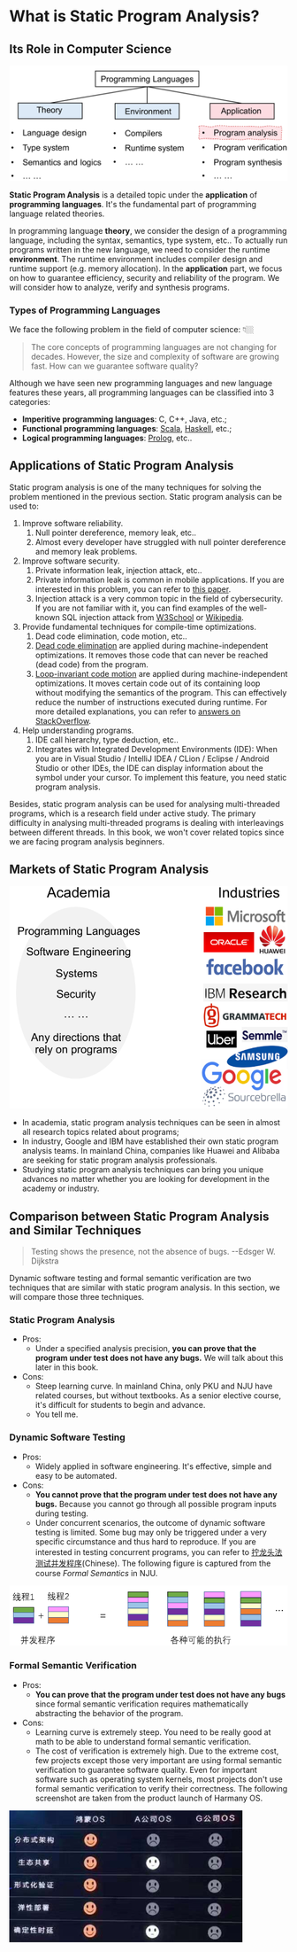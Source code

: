 # What is Static Program Analysis?

## Its Role in Computer Science

![PL](../../assets/PL.png)

**Static Program Analysis** is a detailed topic under the **application** of **programming languages**. It's the fundamental part of programming language related theories.

In programming language **theory**, we consider the design of a programming language, including the syntax, semantics, type system, etc.. To actually run programs written in the new language, we need to consider the runtime **environment**. The runtime environment includes compiler design and runtime support (e.g. memory allocation). In the **application** part, we focus on how to guarantee efficiency, security and reliability of the program. We will consider how to analyze, verify and synthesis programs.

### Types of Programming Languages

We face the following problem in the field of computer science: 👇🏼

> The core concepts of programming languages are not changing for decades. However, the size and complexity of software are growing fast. How can we guarantee software quality?

Although we have seen new programming languages and new language features these years, all programming languages can be classified into 3 categories:

* **Imperitive programming languages**: C, C++, Java, etc.;
* **Functional programming languages**: [Scala](https://www.scala-lang.org), [Haskell](https://www.haskell.org), etc.;
* **Logical programming languages**: [Prolog](https://en.wikipedia.org/wiki/Prolog), etc..

## Applications of Static Program Analysis

Static program analysis is one of the many techniques for solving the problem mentioned in the previous section. Static program analysis can be used to:

1. Improve software reliability.
   1. Null pointer dereference, memory leak, etc..
   2. Almost every developer have struggled with null pointer dereference and memory leak problems.
2. Improve software security.
   1. Private information leak, injection attack, etc..
   2. Private information leak is common in mobile applications. If you are interested in this problem, you can refer to [this paper](https://www.ieee-security.org/TC/SP2012/posters/ScanDal.pdf).
   3. Injection attack is a very common topic in the field of cybersecurity. If you are not familiar with it, you can find examples of the well-known SQL injection attack from [W3School](https://www.w3schools.com/sql/sql_injection.asp) or [Wikipedia](https://en.wikipedia.org/wiki/SQL_injection).
3. Provide fundamental techniques for compile-time optimizations.
   1. Dead code elimination, code motion, etc..
   2. [Dead code elimination](https://en.wikipedia.org/wiki/Dead_code_elimination) are applied during machine-independent optimizations. It removes those code that can never be reached (dead code) from the program.
   3. [Loop-invariant code motion](https://en.wikipedia.org/wiki/Loop-invariant_code_motion) are applied during machine-independent optimizations. It moves certain code out of its containing loop without modifying the semantics of the program. This can effectively reduce the number of instructions executed during runtime. For more detailed explanations, you can refer to [answers on StackOverflow](https://stackoverflow.com/questions/5607762/what-does-code-motion-mean-for-loop-invariant-code-motion).
4. Help understanding programs.
   1. IDE call hierarchy, type deduction, etc..
   2. Integrates with Integrated Development Environments (IDE): When you are in Visual Studio / IntelliJ IDEA / CLion / Eclipse / Android Studio or other IDEs, the IDE can display information about the symbol under your cursor. To implement this feature, you need static program analysis.

Besides, static program analysis can be used for analysing multi-threaded programs, which is a research field under active study. The primary difficulty in analysing multi-threaded programs is dealing with interleavings between different threads. In this book, we won't cover related topics since we are facing program analysis beginners.

## Markets of Static Program Analysis

![Markets](../../assets/market.png)

* In academia, static program analysis techniques can be seen in almost all research topics related about programs;
* In industry, Google and IBM have established their own static program analysis teams. In mainland China, companies like Huawei and Alibaba are seeking for static program analysis professionals.
* Studying static program analysis techniques can bring you unique advances no matter whether you are looking for development in the academy or industry.

## Comparison between Static Program Analysis and Similar Techniques

> Testing shows the presence, not the absence of bugs. --Edsger W. Dijkstra

Dynamic software testing and formal semantic verification are two techniques that are similar with static program analysis. In this section, we will compare those three techniques.

### Static Program Analysis

* Pros:
  * Under a specified analysis precision, **you can prove that the program under test does not have any bugs.** We will talk about this later in this book.
* Cons:
  * Steep learning curve. In mainland China, only PKU and NJU have related courses, but without textbooks. As a senior elective course, it's difficult for students to begin and advance.
  * You tell me.

### Dynamic Software Testing

* Pros:
  * Widely applied in software engineering. It's effective, simple and easy to be automated.
* Cons:
  * **You cannot prove that the program under test does not have any bugs.** Because you cannot go through all possible program inputs during testing.
  * Under concurrent scenarios, the outcome of dynamic software testing is limited. Some bug may only be triggered under a very specific circumstance and thus hard to reproduce. If you are interested in testing concurrent programs, you can refer to [拧龙头法测试并发程序](https://zhuanlan.zhihu.com/p/51341151)(Chinese). The following figure is captured from the course _Formal Semantics_ in NJU.

![](../../assets/concurrentProgram.png)

### Formal Semantic Verification

* Pros:
  * **You can prove that the program under test does not have any bugs** since formal semantic verification requires mathematically abstracting the behavior of the program.
* Cons:
  * Learning curve is extremely steep. You need to be really good at math to be able to understand formal semantic verification.
  * The cost of verification is extremely high. Due to the extreme cost, few projects except those very important are using formal semantic verification to guarantee software quality. Even for important software such as operating system kernels, most projects don't use formal semantic verification to verify their correctness. The following screenshot are taken from the product launch of Harmany OS.

![](../../assets/harmonyOS.png)
